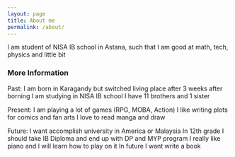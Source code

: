 ```yaml
---
layout: page
title: About me
permalink: /about/
---
```


I am student of NISA IB school in Astana, such that I am good at math, tech, physics and little bit



### More Information

Past:
I am born in Karagandy but switched living place after 3 weeks after borning
I am studying in NISA IB school
I have 11 brothers and 1 sister

Present:
I am playing a lot of games (RPG, MOBA, Action)
I like writing plots for comics and fan arts
I love to read manga and draw

Future:
I want accomplish university in America or Malaysia
In 12th grade I should take IB Diploma and end up with DP and MYP program
I really like piano and I will learn how to play on it
In future I want write a book


